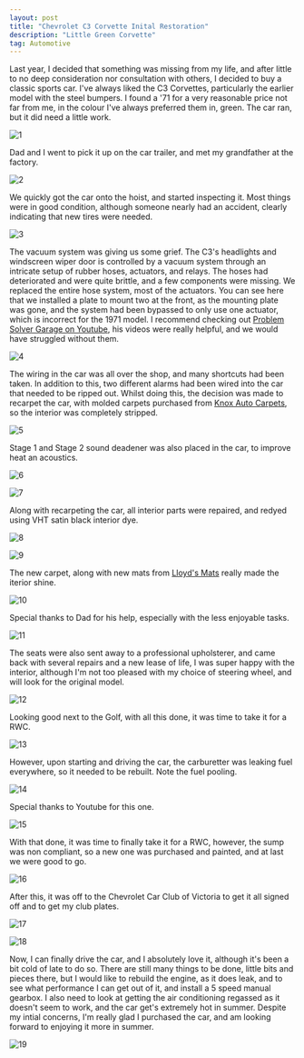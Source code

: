 ```yaml
---
layout: post
title: "Chevrolet C3 Corvette Inital Restoration"
description: "Little Green Corvette"
tag: Automotive
---
```


Last year, I decided that something was missing from my life, and after little to no deep consideration nor consultation with others, I decided to buy a classic sports car. I've always liked the C3 Corvettes, particularly the earlier model with the steel bumpers. I found a '71 for a very reasonable price not far from me, in the colour I've always preferred them in, green. The car ran, but it did need a little work.

![1](https://i.imgur.com/kD84T6m.jpg)

Dad and I went to pick it up on the car trailer, and met my grandfather at the factory.

![2](https://i.imgur.com/fzRifAf.jpg)

We quickly got the car onto the hoist, and started inspecting it. Most things were in good condition, although someone nearly had an accident, clearly indicating that new tires were needed.

![3](https://i.imgur.com/TUFIl0r.jpg)

The vacuum system was giving us some grief. The C3's headlights and  windscreen wiper door is controlled by a vacuum system through an intricate setup of rubber hoses, actuators, and relays. The hoses had deteriorated and were quite brittle, and a few components were missing. We replaced the entire hose system, most of the actuators. You can see here that we installed a plate to mount two at the front, as the mounting plate was gone, and the system had been bypassed to only use one actuator, which is incorrect for the 1971 model. I recommend checking out [Problem Solver Garage on Youtube](https://www.youtube.com/watch?v=WqBwU2FrQYQ&list=PLYvP8FnXGRLe4ehj5eQwmHgUaNqB1X8ZX), his videos were really helpful, and we would have struggled without them.

![4](https://i.imgur.com/DutLITV.jpg)

The wiring in the car was all over the shop, and many shortcuts had been taken. In addition to this, two different alarms had been wired into the car that needed to be ripped out. Whilst doing this, the decision was made to recarpet the car, with molded carpets purchased from [Knox Auto Carpets](https://knoxautocarpets.com.au/), so the interior was completely stripped.

![5](https://i.imgur.com/pA7UzJp.jpg)

Stage 1 and Stage 2 sound deadener was also placed in the car, to improve heat an acoustics.

![6](https://i.imgur.com/0h2k8qo.jpg)

![7](https://i.imgur.com/pA7UzJp.jpg)

Along with recarpeting the car, all interior parts were repaired, and redyed using VHT satin black interior dye.

![8](https://i.imgur.com/PaT7RoP.jpg)

![9](https://i.imgur.com/2J1EqF3.jpg)

The new carpet, along with new mats from [Lloyd's Mats](https://lloydmats.com/) really made the iterior shine.

![10](https://i.imgur.com/4llm5OZ.jpg)

Special thanks to Dad for his help, especially with the less enjoyable tasks.

![11](https://i.imgur.com/aRXrRxi.jpg)

The seats were also sent away to a professional upholsterer, and came back with several repairs and a new lease of life, I was super happy with the interior, although I'm not too pleased with my choice of steering wheel, and will look for the original model.

![12](https://i.imgur.com/Ceu2eaw.jpg)


Looking good next to the Golf, with all this done, it was time to take it for a RWC.

![13](https://i.imgur.com/BY0JspI.jpg)

However, upon starting and driving the car, the carburetter was leaking fuel everywhere, so it needed to be rebuilt. Note the fuel pooling.

![14](https://i.imgur.com/U1CcHt9.jpg)

Special thanks to Youtube for this one.

![15](https://i.imgur.com/w4rNh9j.jpg)

With that done, it was time to finally take it for a RWC, however, the sump was non compliant, so a new one was purchased and painted, and at last we were good to go.

![16](https://i.imgur.com/8f6RNdv.jpg)

After this, it was off to the Chevrolet Car Club of Victoria to get it all signed off and to get my club plates.

![17](https://i.imgur.com/4XEhCIm.jpg)

![18](https://i.imgur.com/mtdinSP.jpg)

Now, I can finally drive the car, and I absolutely love it, although it's been a bit cold of late to do so. There are still many things to be done, little bits and pieces there, but I would like to rebuild the engine, as it does leak, and to see what performance I can get out of it, and install a 5 speed manual gearbox. I also need to look at getting the air conditioning regassed as it doesn't seem to work, and the car get's extremely hot in summer. Despite my intial concerns, I'm really glad I purchased the car, and am looking forward to enjoying it more in summer.

![19](https://i.imgur.com/gbdzoQN.jpg)
